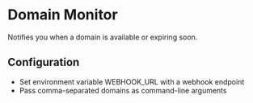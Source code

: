 # Domain Monitor

Notifies you when a domain is available or expiring soon.

## Configuration

- Set environment variable WEBHOOK_URL with a webhook endpoint
- Pass comma-separated domains as command-line arguments

